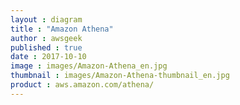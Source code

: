 ```yaml
---
layout : diagram
title : "Amazon Athena"
author : awsgeek
published : true
date : 2017-10-10
image : images/Amazon-Athena_en.jpg
thumbnail : images/Amazon-Athena-thumbnail_en.jpg
product : aws.amazon.com/athena/
---
```

